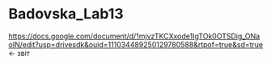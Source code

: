 # Badovska_Lab13
https://docs.google.com/document/d/1mjvzTKCXxode1IgTOk0OTSDig_ONaoIN/edit?usp=drivesdk&ouid=111034489250129780588&rtpof=true&sd=true <- звіт
